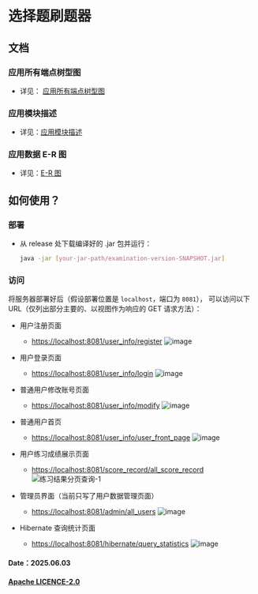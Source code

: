 # 选择题刷题器

## 文档

### 应用所有端点树型图

- 详见：
  [应用所有端点树型图](https://github.com/JesseZ332623/Multiple-choice-question-solver/blob/master/documents/%E5%BA%94%E7%94%A8%E6%89%80%E6%9C%89%E7%AB%AF%E7%82%B9%E6%A0%91%E5%9E%8B%E5%9B%BE.svg)

### 应用模块描述

- 详见：[应用模块描述](https://github.com/JesseZ332623/Multiple-choice-question-solver/blob/master/documents/%E5%BA%94%E7%94%A8%E6%A8%A1%E5%9D%97%E6%8F%8F%E8%BF%B0.md)

### 应用数据 E-R 图
 - 详见：[E-R 图](https://github.com/JesseZ332623/Multiple-choice-question-solver/blob/master/documents/%E9%A1%B9%E7%9B%AE%20E-R%20%E5%9B%BE.png)

## 如何使用？

### 部署

- 从 release 处下载编译好的 .jar 包并运行：

  ```bash
  java -jar [your-jar-path/examination-version-SNAPSHOT.jar]
  ```

### 访问

将服务器部署好后（假设部署位置是 `localhost`，端口为 `8081`），
可以访问以下 URL（仅列出部分主要的、以视图作为响应的 GET 请求方法）：

- 用户注册页面
  - <https://localhost:8081/user_info/register>
  ![image](https://github.com/user-attachments/assets/a569dbf7-d3d0-40b4-9670-55c239f38497)

- 用户登录页面
  - <https://localhost:8081/user_info/login>
  ![image](https://github.com/user-attachments/assets/4e3e2147-38a3-44ef-8453-ae3c6ca679ec)

- 普通用户修改账号页面
  - <https://localhost:8081/user_info/modify>
  ![image](https://github.com/user-attachments/assets/d0c4ebaa-2827-4a75-a82f-14a6be657505)

- 普通用户首页
  - <https://localhost:8081/user_info/user_front_page>
  ![image](https://github.com/user-attachments/assets/9fd8e17a-a748-4056-9f23-654e962747e0)

- 用户练习成绩展示页面
  - <https://localhost:8081/score_record/all_score_record>
  ![练习结果分页查询-1](https://github.com/user-attachments/assets/3b37b6a6-9e18-4df7-a073-9e611095c325)

- 管理员界面（当前只写了用户数据管理页面）
  - <https://localhost:8081/admin/all_users>
 ![image](https://github.com/user-attachments/assets/7452a86b-f69c-4aef-84bd-e3d81bb00dd6)

- Hibernate 查询统计页面
  - <https://localhost:8081/hibernate/query_statistics>
  ![image](https://github.com/user-attachments/assets/e46892bf-93c5-4d0f-b942-d9b8c3aad59a)

#### Date：2025.06.03

#### [Apache LICENCE-2.0](https://github.com/JesseZ332623/Multiple-choice-question-solver/blob/master/LICENSE)
